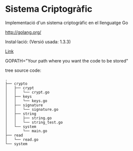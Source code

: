 Sistema Criptogràfic
==================================

Implementació d'un sistema criptogràfic en el llenguatge Go

http://golang.org/

Instal·lació: (Versió usada: 1.3.3)

[Link](http://golang.org/doc/install)

GOPATH="Your path where you want the code to be stored"


tree source code:

```
.
├── crypto
│   ├── crypt
│   │   └── crypt.go
│   ├── keys
│   │   └── keys.go
│   ├── signature
│   │   └── signature.go
│   ├── string
│   │   ├── string.go
│   │   └── string_test.go
│   └── system
│       └── main.go
├── read
│   └── read.go
└── system

```

